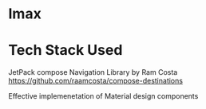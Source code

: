 # Imax

# Tech Stack Used 
JetPack compose Navigation Library by Ram Costa https://github.com/raamcosta/compose-destinations

Effective implemenetation of Material design components
